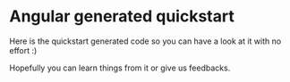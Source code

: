 # Angular generated quickstart

Here is the quickstart generated code so you can have a look at it with no effort :)

Hopefully you can learn things from it or give us feedbacks.


